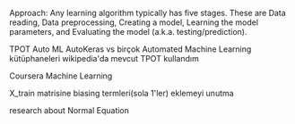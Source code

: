 Approach: Any learning algorithm typically has five stages.
These are
Data reading,
Data preprocessing,
Creating a model,
Learning the model parameters, and
Evaluating the model (a.k.a. testing/prediction).


TPOT Auto ML 
AutoKeras vs birçok Automated Machine Learning kütüphaneleri wikipedia'da mevcut
TPOT kullandım


Coursera Machine Learning


X_train matrisine biasing termleri(sola 1'ler) eklemeyi unutma 


research about Normal Equation


